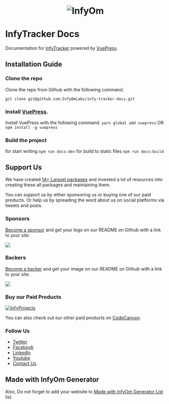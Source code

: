 <h1 align="center"><img src="https://assets.infyom.com/open-source/infyom-logo.png" alt="InfyOm"></h1>

InfyTracker Docs
==========================

Documentation for [InfyTracker](http://labs.infyom.com/infy-tracker/) powered by [VuePress](https://vuepress.vuejs.org/).

## Installation Guide
### Clone the repo
Clone the repo from Github with the following command.

`git clone git@github.com:InfyOmLabs/infy-tracker-docs.git`

### Install [VuePress](https://vuepress.vuejs.org/).
Install VuePress with the following command.
`yarn global add vuepress` OR `npm install -g vuepress`

### Build the project
for start writing `npm run docs:dev` 
for build to static files `npm run docs:build`

## Support Us

We have created [14+ Laravel packages](https://github.com/InfyOmLabs) and invested a lot of resources into creating these all packages and maintaining them.

You can support us by either sponsoring us or buying one of our paid products. Or help us by spreading the word about us on social platforms via tweets and posts.

### Sponsors

[Become a sponsor](https://opencollective.com/infyomlabs#sponsor) and get your logo on our README on Github with a link to your site.

<a href="https://opencollective.com/infyomlabs#sponsor"><img src="https://opencollective.com/infyomlabs/sponsors.svg?width=890"></a>

### Backers

[Become a backer](https://opencollective.com/infyomlabs#backer) and get your image on our README on Github with a link to your site.

<a href="https://opencollective.com/infyomlabs#backer"><img src="https://opencollective.com/infyomlabs/backers.svg?width=890"></a>

### Buy our Paid Products

[![InfyProjects](https://assets.infyom.com/open-source/infyprojects-banner.png)](https://bit.ly/3hbcDFT)

You can also check out our other paid products on [CodeCanyon](https://codecanyon.net/user/infyomlabs/portfolio).

### Follow Us

- [Twitter](https://twitter.com/infyom)
- [Facebook](https://www.facebook.com/infyom)
- [LinkedIn](https://in.linkedin.com/company/infyom-technologies)
- [Youtube](https://www.youtube.com/channel/UC8IvwfChD6i7Wp4yZp3tNsQ)
- [Contact Us](https://infyom.com/contact-us)

## Made with InfyOm Generator

Also, Do not forget to add your website to [Made with InfyOm Generator List](https://github.com/InfyOmLabs/laravel-generator/blob/develop/made-with-generator.md) list.
